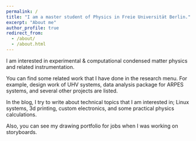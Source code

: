 ```yaml
---
permalink: /
title: "I am a master student of Physics in Freie Universität Berlin."
excerpt: "About me"
author_profile: true
redirect_from:
  - /about/
  - /about.html
---
```


I am interested in experimental & computational condensed matter physics and related instrumentation.

You can find some related work that I have done in the research menu. For example, design work of UHV systems, data analysis package for ARPES systems, and several other projects are listed. 

In the blog, I try to write about technical topics that I am interested in; Linux systems, 3d printing, custom electronics, and some practical physics calculations.

Also, you can see my drawing portfolio for jobs when I was working on storyboards. 
